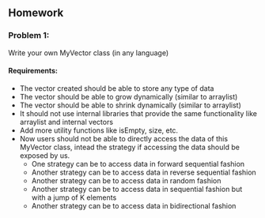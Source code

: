 ## Homework


### Problem 1:

Write your own MyVector class (in any language)

#### Requirements:
- The vector created should be able to store any type of data
- The vector should be able to grow dynamically (similar to arraylist)
- The vector should be able to shrink dynamically (similar to arraylist)
- It should not use internal libraries that provide the same functionality like arraylist and internal vectors
- Add more utility functions like isEmpty, size, etc.
- Now users should not be able to directly access the data of this MyVector class, intead the strategy if accessing the data should be exposed by us.
  - One strategy can be to access data in forward sequential fashion
  - Another strategy can be to access data in reverse sequential fashion
  - Another strategy can be to access data in random fashion
  - Another strategy can be to access data in sequential fashion but with a jump of K elements
  - Another strategy can be to access data in bidirectional fashion